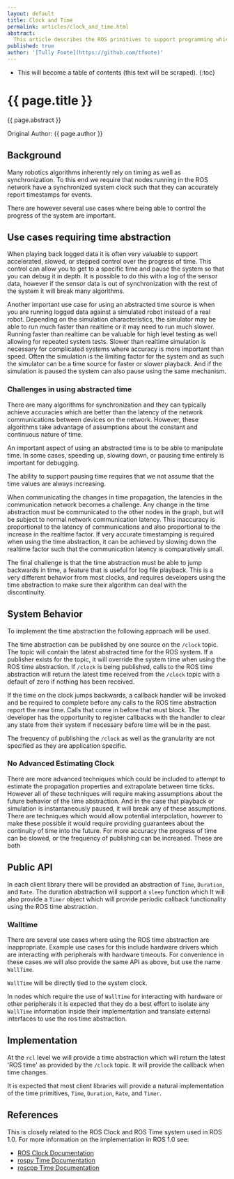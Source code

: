 ```yaml
---
layout: default
title: Clock and Time
permalink: articles/clock_and_time.html
abstract:
  This article describes the ROS primitives to support programming which can run both in realtime as well as simulated time.
published: true
author: '[Tully Foote](https://github.com/tfoote)'
---
```


* This will become a table of contents (this text will be scraped).
{:toc}

# {{ page.title }}

<div class="abstract" markdown="1">
{{ page.abstract }}
</div>

Original Author: {{ page.author }}


## Background

Many robotics algorithms inherently rely on timing as well as synchronization.
To this end we require that nodes running in the ROS network have a synchronized system clock such that they can accurately report timestamps for events.

There are however several use cases where being able to control the progress of the system are important.

## Use cases requiring time abstraction

When playing back logged data it is often very valuable to support accelerated, slowed, or stepped control over the progress of time.
This control can allow you to get to a specific time and pause the system so that you can debug it in depth.
It is possible to do this with a log of the sensor data, however if the sensor data is out of synchronization with the rest of the system it will break many algorithms.

Another important use case for using an abstracted time source is when you are running logged data against a simulated robot instead of a real robot.
Depending on the simulation characteristics, the simulator may be able to run much faster than realtime or it may need to run much slower.
Running faster than realtime can be valuable for high level testing as well allowing for repeated system tests.
Slower than realtime simulation is necessary for complicated systems where accuracy is more important than speed.
Often the simulation is the limiting factor for the system and as such the simulator can be a time source for faster or slower playback.
And if the simulation is paused the system can also pause using the same mechanism.

### Challenges in using abstracted time

There are many algorithms for synchronization and they can typically achieve accuracies which are better than the latency of the network communications between devices on the network.
However, these algorithms take advantage of assumptions about the constant and continuous nature of time.

An important aspect of using an abstracted time is to be able to manipulate time.
In some cases, speeding up, slowing down, or pausing time entirely is important for debugging.

The ability to support pausing time requires that we not assume that the time values are always increasing.

When communicating the changes in time propagation, the latencies in the communication network becomes a challenge.
Any change in the time abstraction must be communicated to the other nodes in the graph, but will be subject to normal network communication latency.
This inaccuracy is proportional to the latency of communications and also proportional to the increase in the realtime factor.
If very accurate timestamping is required when using the time abstraction, it can be achieved by slowing down the realtime factor such that the communication latency is comparatively small.

The final challenge is that the time abstraction must be able to jump backwards in time, a feature that is useful for log file playback.
This is a very different behavior from most clocks, and requires developers using the time abstraction to make sure their algorithm can deal with the discontinuity.

## System Behavior

To implement the time abstraction the following approach will be used.

The time abstraction can be published by one source on the `/clock` topic.
The topic will contain the latest abstracted time for the ROS system.
If a publisher exists for the topic, it will override the system time when using the ROS time abstraction.
If `/clock` is being published, calls to the ROS time abstraction will return the latest time received from the `/clock` topic with a default of zero if nothing has been received.

If the time on the clock jumps backwards, a callback handler will be invoked and be required to complete before any calls to the ROS time abstraction report the new time.
Calls that come in before that must block.
The developer has the opportunity to register callbacks with the handler to clear any state from their system if necessary before time will be in the past.

The frequency of publishing the `/clock` as well as the granularity are not specified as they are application specific.

### No Advanced Estimating Clock

There are more advanced techniques which could be included to attempt to estimate the propagation properties and extrapolate between time ticks.
However all of these techniques will require making assumptions about the future behavior of the time abstraction.
And in the case that playback or simulation is instantaneously paused, it will break any of these assumptions.
There are techniques which would allow potential interpolation, however to make these possible it would require providing guarantees about the continuity of time into the future.
For more accuracy the progress of time can be slowed, or the frequency of publishing can be increased.
These are both 

## Public API

In each client library there will be provided an abstraction of `Time`, `Duration`, and `Rate`.
The duration abstraction will support a `sleep` function which 
It will also provide a `Timer` object which will provide periodic callback functionality using the ROS time abstraction.

### Walltime

There are several use cases where using the ROS time abstraction are inappropriate.
Example use cases for this include hardware drivers which are interacting with peripherals with hardware timeouts.
For convenience in these cases we will also provide the same API as above, but use the name `WallTime`.

`WallTime` will be directly tied to the system clock.

In nodes which require the use of `WallTime` for interacting with hardware or other peripherals it is expected that they do a best effort to isolate any `WallTime` information inside their implementation and translate external interfaces to use the ros time abstraction.

## Implementation

At the `rcl` level we will provide a time abstraction which will return the latest 'ROS time' as provided by the `/clock` topic.
It will provide the callback when time changes.

It is expected that most client libraries will provide a natural implementation of the time primitives, `Time`, `Duration`, `Rate`, and `Timer`.

## References

This is closely related to the ROS Clock and ROS Time system used in ROS 1.0.
For more information on the implementation in ROS 1.0 see:

* [ROS Clock Documentation](http://wiki.ros.org/Clock)
* [rospy Time Documentation](http://wiki.ros.org/rospy/Overview/Time)
* [roscpp Time Documentation](http://wiki.ros.org/roscpp/Overview/Time)

